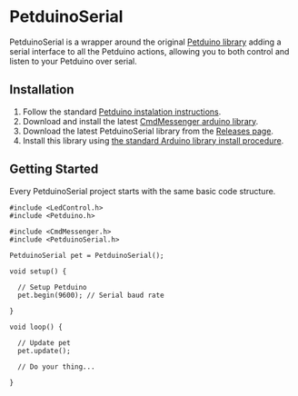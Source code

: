 # PetduinoSerial
PetduinoSerial is a wrapper around the original [Petduino library](https://github.com/circuitbeard/petduino) adding a serial interface to all the Petduino actions, allowing you to both control and listen to your Petduino over serial.

## Installation
1. Follow the standard [Petduino instalation instructions](https://github.com/circuitbeard/petduino).
3. Download and install the latest [CmdMessenger arduino library](https://github.com/thijse/Arduino-CmdMessenger#downloading).
4. Download the latest PetduinoSerial library from the [Releases page](https://github.com/circuitbeard/petduino-serial/releases).
5. Install this library using [the standard Arduino library install procedure](http://www.arduino.cc/en/Guide/Libraries#.UwxndHX5PtY).

## Getting Started
Every PetduinoSerial project starts with the same basic code structure.

    #include <LedControl.h>
    #include <Petduino.h>

    #include <CmdMessenger.h>
    #include <PetduinoSerial.h>

    PetduinoSerial pet = PetduinoSerial();

    void setup() {

      // Setup Petduino
      pet.begin(9600); // Serial baud rate

    }

    void loop() {

      // Update pet
      pet.update();

      // Do your thing...

    }
